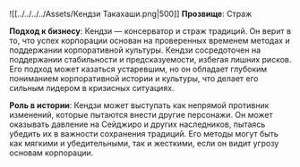![[../../../../Assets/Кендзи Такахаши.png|500]]
**Прозвище**: Страж

**Подход к бизнесу**: Кендзи — консерватор и страж традиций. Он верит в то, что успех корпорации основан на проверенных временем методах и поддержании корпоративной культуры. Кендзи сосредоточен на поддержании стабильности и предсказуемости, избегая лишних рисков. Его подход может казаться устаревшим, но он обладает глубоким пониманием корпоративной истории и культуры, что делает его сильным лидером в кризисных ситуациях.

**Роль в истории**: Кендзи может выступать как непрямой противник изменений, которые пытаются внести другие персонажи. Он может оказывать давление на Сейджиро и других наследников, пытаясь убедить их в важности сохранения традиций. Его методы могут быть как мягкими и убедительными, так и жесткими, если он видит угрозу основам корпорации.